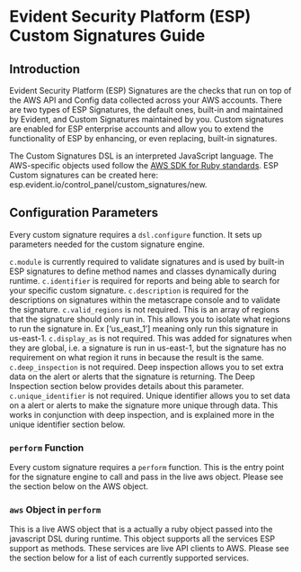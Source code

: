 # Evident Security Platform (ESP) Custom Signatures Guide

## Introduction
Evident Security Platform (ESP) Signatures are the checks that run on top of the AWS API and Config data collected across your AWS accounts. There are two types of ESP Signatures, the default ones, built-in and maintained by Evident, and Custom Signatures maintained by you.  Custom signatures are enabled for ESP enterprise accounts and allow you to extend the functionality of ESP by enhancing, or even replacing, built-in signatures. 

The Custom Signatures DSL is an interpreted JavaScript language. The AWS-specific objects used follow the [AWS SDK for Ruby standards](http://docs.aws.amazon.com/sdkforruby/api/frames.html). ESP Custom signatures can be created here: esp.evident.io/control_panel/custom_signatures/new.

## Configuration Parameters
Every custom signature requires a `dsl.configure` function. It sets up parameters needed for the custom signature engine.

`c.module` is currently required to validate signatures and is used by built-in ESP signatures to define method names and classes dynamically during runtime. 
`c.identifier` is required for reports and being able to search for your specific custom signature. 
`c.description` is required for the descriptions on signatures within the metascrape console and to validate the signature.
`c.valid_regions` is not required. This is an array of regions that the signature should only run in. This allows you to isolate what regions to run the signature in. Ex [‘us_east_1’] meaning only run this signature in us-east-1.
`c.display_as` is not required. This was added for signatures when they are global, i.e. a signature is run in us-east-1, but the signature has no requirement on what region it runs in because the result is the same.
`c.deep_inspection` is not required. Deep inspection allows you to set extra data on the alert or alerts that the signature is returning. The Deep Inspection section below provides details about this parameter.
`c.unique_identifier` is not required. Unique identifier allows you to set data on a alert or alerts to make the signature more unique through data. This works in conjunction with deep inspection, and is explained more in the unique identifier section below.

### `perform` Function

Every custom signature requires a `perform` function. This is the entry point for the signature engine to call and pass in the live aws object. Please see the section below on the AWS object.

### `aws` Object in `perform`

This is a live AWS object that is a actually a ruby object passed into the javascript DSL during runtime. This object supports all the services ESP support as methods. These services are live API clients to AWS. Please see the section below for a list of each currently supported services.

